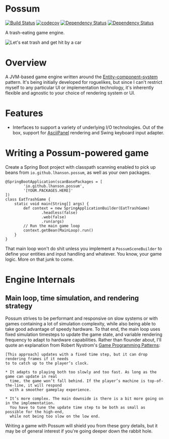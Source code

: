 # Possum

[![Build Status](https://travis-ci.org/lhanson/possum.svg?branch=master)](https://travis-ci.org/lhanson/possum)
[![codecov](https://codecov.io/gh/lhanson/possum/branch/master/graph/badge.svg)](https://codecov.io/gh/lhanson/possum)
[![Dependency Status](https://www.versioneye.com/user/projects/584ea9225d8a550042585f1c/badge.svg?style=flat-square)](https://www.versioneye.com/user/projects/584ea9225d8a550042585f1c)
[![Dependency Status](https://dependencyci.com/github/lhanson/possum/badge)](https://dependencyci.com/github/lhanson/possum)

A trash-eating game engine.

![Let's eat trash and get hit by a car](https://s-media-cache-ak0.pinimg.com/736x/ca/20/41/ca20415ef281931b9bbf8abc7144d6ea.jpg)


# Overview

A JVM-based game engine written around the [Entity–component–system](https://en.wikipedia.org/wiki/Entity%E2%80%93component%E2%80%93system)
pattern. It's being initially developed for roguelikes, but since I can't restrict myself
to any particular UI or implementation technology, it's inherently flexible and agnostic
to your choice of rendering system or UI.

# Features

* Interfaces to support a variety of underlying I/O technologies.
  Out of the box, support for [AsciiPanel](https://github.com/trystan/AsciiPanel)
  rendering and Swing keyboard input adapter.


# Writing a Possum-powered game

Create a Spring Boot project with classpath scanning enabled to pick up
beans from `io.github.lhanson.possum`, as well as your own packages.

    @SpringBootApplication(scanBasePackages = [
    		'io.github.lhanson.possum',
    		'[YOUR.PACKAGES.HERE]'
    ])
    class EatTrashGame {
    	static void main(String[] args) {
    		def context = new SpringApplicationBuilder(EatTrashGame)
    				.headless(false)
    				.web(false)
    				.run(args)
    		// Run the main game loop
    		context.getBean(MainLoop).run()
    	}
    }

That main loop won't do shit unless you implement a `PossumSceneBuilder` to
define your entities and input handling and whatever. You know, your game logic.
More on that junk to come.


# Engine Internals

## Main loop, time simulation, and rendering strategy

Possum strives to be performant and responsive on slow systems or with games containing a lot
of simulation complexity, while also being able to take good advantage of speedy hardware. To
that end, the main loop uses fixed simulation timesteps to update the game state, and
variable rendering frequency to adapt to hardware capabilities. Rather than flounder about,
I'll quote an explanation from Robert Nystrom's
[Game Programming Patterns](http://gameprogrammingpatterns.com/game-loop.html#play-catch-up):

    [This approach] updates with a fixed time step, but it can drop rendering frames if it needs
    to to catch up to the player’s clock.
    
    * It adapts to playing both too slowly and too fast. As long as the game can update in real
      time, the game won’t fall behind. If the player’s machine is top-of-the-line, it will respond
      with a smoother gameplay experience.
    
    * It’s more complex. The main downside is there is a bit more going on in the implementation.
      You have to tune the update time step to be both as small as possible for the high-end,
      while not being too slow on the low end.

Writing a game with Possum will shield you from these gory details, but it may be of general interest
if you're going deeper down the rabbit hole.
